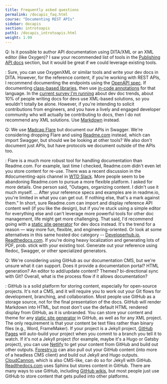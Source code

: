```yaml
---
title: Frequently asked questions
permalink: /docapis_faq.html
course: "Documenting REST APIs"
sidebar: docapis
section: introtoapis
path1: /docapis_introtoapis.html
weight: 1.99
---
```



Q:  Is it possible to author API documentation using DITA/XML or an XML editor (like Oxygen)? I saw your recommended list of tools in the [Publishing API docs](publishingapis.html) section, but it would be great if we could leverage existing tools.

:  Sure, you can use OxygenXML or similar tools and write your dev docs in DITA. However, for the reference content, if you're working with REST APIs, I recommend documenting the endpoints using the [OpenAPI spec](pubapis_swagger_intro.html). If documenting [class-based libraries](nativelibraryapis.html), then use [in-code annotations](nativelibraryapis_javadoc_tags.html) for that language. In the [current survey I'm running](https://www.questionpro.com/t/PGhS9ZgCFE) about dev doc trends, about 10% of people writing docs for devs use XML-based solutions, so you wouldn't totally be alone. However, if you're intending to solicit contributions from engineers, and you have a lively and engaged developer community who will actually be contributing to docs, then I do not recommend any XML solutions. Use [Markdown](pubapis_markdown.html) instead.

Q:  We use [Madcap Flare](https://www.madcapsoftware.com/products/flare/) but document our APIs in Swagger. We're considering dropping Flare and using [Readme.com](https://readme.com/) instead, which can import Swagger, but should we be looking at other tools? We also don't document just APIs, but have protocols we document outside of the APIs too.

: Flare is a much more robust tool for handling documentation than Readme.com. For example, last time I checked, Readme.com didn't even let you store content for re-use. There was a recent discussion in the #documenting-apis channel in [WTD Slack](https://www.writethedocs.org/slack/). More people seem to be abandoning Readme.com to pursue a more flexible platform. I asked for more details. One person said, "Outages, organizing content. I didn't use it much myself. ... After your reference specs and examples are in readme.io, you're limited in what you can get out. If nothing else, that's a mark against them." In short, sure Readme.com can import and display reference API content well (if you like the design), but if you're stuck using a simple editor for everything else and can't leverage more powerful tools for other doc management, life might get more challenging. That said, I'd recommend going with a [static site generator](https://www.staticgen.com/) for dev docs instead. It's the trend for a reason &mdash; way more fun, flexible, and engineering-oriented. Or look at some alternatives in this same hosted doc category -- [Developerhub.io](https://developerhub.io/), [Readthedocs.com](https://readthedocs.com/). If you're doing heavy localization and generating lots of PDF, prob. stick with your existing tool. Generate out your reference using Redoc, Swagger, or other specialized generators.

Q: We're considering using GitHub as our documentation CMS, but we're unsure what it can support. Does it provide a documentation portal? HTML generation? An editor to add/update content? Themes? bi-directional sync with Git? Overall, what is the process flow if it allows documentation?

:  GitHub is a solid platform for storing content, especially for open-source projects. It's not a CMS, and it will require you to work out your Git flows for development, branching, and collaboration. Most people use GitHub as a storage source, not for the final presentation of the docs. GitHub will render Markdown into HTML, but most don't use the default HTML rendered display from GitHub, as it is unbranded. You can store your content and theme for any [static site generator](https://staticgen.com) in GitHub, as well as for any XML project. The only requirement is that your content be text files rather than binary files (e.g., Word, FrameMaker). If your project is a Jekyll project, [GitHub Pages](pubapis_hosting_and_deployment.html#github_pages) will auto-build your project when you commit to a branch you tell it to watch. If it's not a Jekyll project (for example, maybe it's a Hugo or Gatsby project), you can use [Netlify](https://www.netlify.com/) to get your content from GitHub and build out other outputs. [Forestry.io](https://forestry.io/) can also pull out your GitHub content (into more of a headless CMS client) and build out Jekyll and Hugo outputs. [CloudCannon](https://cloudcannon.com/), which is also CMS-like, can do so for Jekyll with GitHub. [Readthedocs.com](https://readthedocs.com/) uses Sphinx but stores content in GitHub. There are many ways to use GitHub, including [GitHub wikis](pubapis_github_wikis.html), but most people just use GitHub to store content that gets pulled into other platforms.
